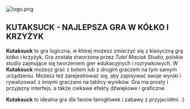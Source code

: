 ![logo.png](https://ttt.kutaksuck.eu/logo.png)
## KUTAKSUCK - NAJLEPSZA GRA W KÓŁKO I KRZYŻYK
**Kutaksuck** to gra logiczna, w której możesz zmierzyć się z klasyczną grą kółko i krzyżyk. Gra została stworzona przez *Tutel Maciek Studio*, polskie studio zajmujące się tworzeniem gier edukacyjnych i rozrywkowych. 
W **Kutaksuck** możesz grać z botem lub z drugim graczem na tym samym urządzeniu. Możesz też zarejestrować się, aby zapisywać swoje wyniki i rywalizować z innymi graczami na tablicy wyników. Gra ma prosty i przyjazny interfejs, a także ciekawe efekty dźwiękowe i graficzne. 

**Kutaksuck** to idealna gra dla fanów łamigłówek i zabawy z przyjaciółmi. :)
